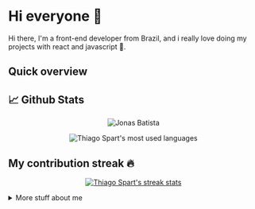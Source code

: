 # Hi everyone :wave:

Hi there, I'm a front-end developer from Brazil, and i really love doing my projects with react and javascript :sparkling_heart:.

## Quick overview

## 📈 Github Stats

<p align="center"> <img src="https://github-readme-stats.vercel.app/api?username=jonas-nb&show_icons=true&count_private=true&theme=midnight-purple" alt="Jonas Batista" />

<p align="center"> <img src="https://github-readme-stats.vercel.app/api/top-langs/?username=Thiago-spart&layout=compact&theme=midnight-purple" alt="Thiago Spart's most used languages" />

## My contribution streak 🔥

<p align="center">
  <a href="https://github.com/Thiago-spart/github-readme-streak-stats">
    <img src="https://github-readme-streak-stats.herokuapp.com/?user=Thiago-spart&theme=midnight-purple#version3" alt="Thiago Spart's streak stats"/>
  </a>
</p>
<details>
<summary>
	More stuff about me
</summary>

## My skills 📜

- JavaScript ([B7web](https://alunos.b7web.com.br/media/certificates/certificado_6649703.jpg))
- HTML, CSS
  ([Free Code Camp Certified](https://freecodecamp.org/certification/fcc8d0fc1b4-246c-4234-a563-b4f0e1c3e5d4/responsive-web-design))
- WordPress
  ([Udemy Certified](http://ude.my/UC-9085ec6b-7c92-4779-9f86-b32f16c2a98f))

## What I'm currently learning 📚

- JavaScript
- React.js
- Styled components
- Typescript.js
- Next.js

## My recent work :man_technologist:

- [Tractian Challenger](https://github.com/Thiago-spart/tractian-challenger)
- [Seazone Challenger](https://github.com/Thiago-spart/seazone-challenger)
- [dt.money](https://github.com/Thiago-spart/dtmoney)

</details>

